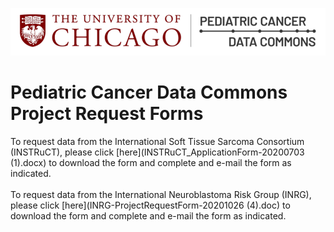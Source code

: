 ![Logo](img/PcdcLogo.png)
# Pediatric Cancer Data Commons<br> Project Request Forms

To request data from the International Soft Tissue Sarcoma Consortium (INSTRuCT), please click [here](INSTRuCT_ApplicationForm-20200703 (1).docx) to download the form and complete and e-mail the form as indicated.
<br>
<br>
To request data from the International Neuroblastoma Risk Group (INRG), please click [here](INRG-ProjectRequestForm-20201026 (4).doc) to download the form and complete and e-mail the form as indicated.
